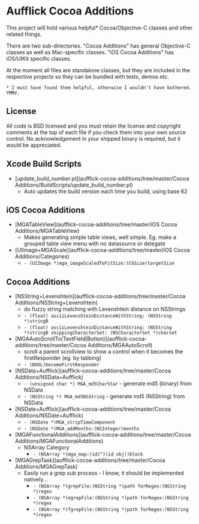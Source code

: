 Aufflick Cocoa Additions
========================

This project will hold various helpful* Cocoa/Objective-C classes and other related things.

There are two sub-directories. "Cocoa Additions" has general Objective-C classes as well as Mac-specific classes. "iOS Cocoa Additions" has iOS/UIKit specific classes.

At the moment all files are standalone classes, but they are included in the respective projects so they can be bundled with tests, demos etc.

    * I must have found them helpful, otherwise I wouldn't have bothered. YMMV.

License
-------

All code is BSD licensed and you must retain the license and copyright comments at the top of each file if you check them into your own source control. No acknowledgement in your shipped binary is required, but it would be appreciated.

Xcode Build Scripts
-------------------

* [update_build_number.pl](aufflick-cocoa-additions/tree/master/Cocoa Additions/BuildScripts/update_build_number.pl)
    * Auto updates the build version each time you build, using base 62

iOS Cocoa Additions
-------------------

* [MGATableView](aufflick-cocoa-additions/tree/master/iOS Cocoa Additions/MGATableView)
    * Makes generating simple table views, well simple. Eg. make a grouped table view menu with no datasource or delegate
* [UIImage+MGAScale](aufflick-cocoa-additions/tree/master/iOS Cocoa Additions/Categories)
    * `- (UIImage *)mga_imageScaledToFitSize:(CGSize)targetSize`

Cocoa Additions
---------------

* [NSString+Levenshtein](aufflick-cocoa-additions/tree/master/Cocoa Additions/NSString+Levenshtein)
    * do fuzzy string matching with Levenshtein distance on NSStrings
    * `- (float) asciiLevenshteinDistanceWithString: (NSString *)stringB`
    * `- (float) asciiLevenshteinDistanceWithString: (NSString *)stringB skippingCharacterSet: (NSCharacterSet *)charset`
* [MGAAutoScrollTo(TextField|Button)](aufflick-cocoa-additions/tree/master/Cocoa Additions/MGAAutoScroll)
    * scroll a parent scrollview to show a control when it becomes the firstResponder (eg. by tabbing)
    * `- (BOOL)becomeFirstResponder`
* [NSData+Aufflick](aufflick-cocoa-additions/tree/master/Cocoa Additions/NSData+Aufflick)
    * `- (unsigned char *) MGA_md5CharStar` - generate md5 (binary) from NSData
    * `- (NSString *) MGA_md5NSString` - generate md5 (NSString) from NSData
* [NSDate+Aufflick](aufflick-cocoa-additions/tree/master/Cocoa Additions/NSDate+Aufflick)
    * `- (NSDate *)MGA_stripTimeComponent`
    * `- (NSDate *)MGA_addMonths:(NSInteger)months`
* [MGAFunctionalAdditions](aufflick-cocoa-additions/tree/master/Cocoa Additions/MGAFunctionalAdditions)
    * NSArray Category
        * `- (NSArray *)mga_map:(id(^)(id obj))block`
* [MGAGrepTask](aufflick-cocoa-additions/tree/master/Cocoa Additions/MGAGrepTask)
    * Easily run a grep sub process - I know, it should be implemented natively...
        * `- (NSArray *)grepFile:(NSString *)path forRegex:(NSString *)regex`
        * `- (NSArray *)egrepFile:(NSString *)path forRegex:(NSString *)regex`
        * `- (NSArray *)fgrepFile:(NSString *)path forRegex:(NSString *)regex`
